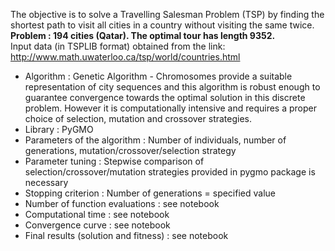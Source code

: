 The objective is to solve a Travelling Salesman Problem (TSP) by finding the shortest path to visit all cities in a country without visiting the same twice. 
**Problem : 194 cities (Qatar). The optimal tour has length 9352.**<br>
Input data (in TSPLIB format) obtained from the link: http://www.math.uwaterloo.ca/tsp/world/countries.html

- Algorithm : Genetic Algorithm - Chromosomes provide a suitable representation of city sequences and this algorithm is robust enough to guarantee convergence towards the optimal solution in this discrete problem. However it is computationally intensive and requires a proper choice of selection, mutation and crossover strategies. 
- Library : PyGMO
- Parameters of the algorithm : Number of individuals, number of generations, mutation/crossover/selection strategy  
- Parameter tuning : Stepwise comparison of selection/crossover/mutation strategies provided in pygmo package is necessary<br>
- Stopping criterion : Number of generations = specified value
- Number of function evaluations : see notebook
- Computational time : see notebook
- Convergence curve : see notebook
- Final results (solution and fitness) : see notebook
